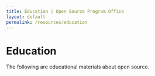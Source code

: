 ```yaml
---
title: Education | Open Source Program Office
layout: default
permalink: /resources/education
---
```


<h1 class="page-title uw-mini-bar">Education</h1>
<p class="page-description">The following are educational materials about open source. </p>